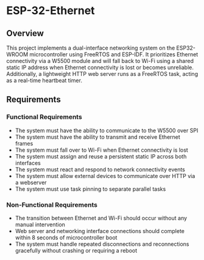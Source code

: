 # ESP-32-Ethernet

## Overview

This project implements a dual-interface networking system on the ESP32-WROOM microcontroller using FreeRTOS and ESP-IDF. It prioritizes Ethernet connectivity via a W5500 module and will fall back to Wi-Fi using a shared static IP address when Ethernet connectivity is lost or becomes unreliable. Additionally, a lightweight HTTP web server runs as a FreeRTOS task, acting as a real-time heartbeat timer.

## Requirements

### Functional Requirements

* The system must have the ability to communicate to the W5500 over SPI
* The system must have the ability to transmit and receive Ethernet frames
* The system must fall over to Wi-Fi when Ethernet connectivity is lost
* The system must assign and reuse a persistent static IP across both interfaces
* The system must react and respond to network connectivity events
* The system must allow external devices to communicate over HTTP via a webserver
* The system must use task pinning to separate parallel tasks

### Non-Functional Requirements

* The transition between Ethernet and Wi-Fi should occur without any manual intervention
* Web server and networking interface connections should complete within 8 seconds of microcontroller boot
* The system must handle repeated disconnections and reconnections gracefully without crashing or requiring a reboot
